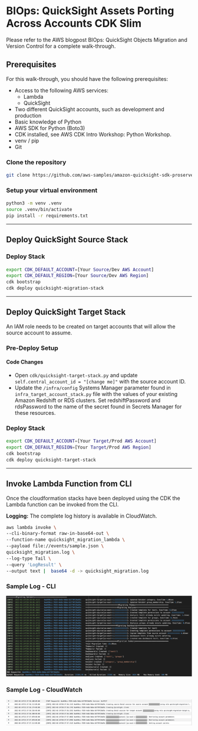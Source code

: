 # BIOps: QuickSight Assets Porting Across Accounts CDK Slim

Please refer to the AWS blogpost BIOps: QuickSight Objects Migration and Version Control for a complete walk-through.

## Prerequisites

For this walk-through, you should have the following prerequisites:

- Access to the following AWS services:
  - Lambda
  - QuickSight
- Two different QuickSight accounts, such as development and production
- Basic knowledge of Python
- AWS SDK for Python (Boto3)
- CDK installed, see AWS CDK Intro Workshop: Python Workshop.
- venv / pip
- Git

### Clone the repository

```bash
git clone https://github.com/aws-samples/amazon-quicksight-sdk-proserve/tree/master/Migration-scripts/cdk-slim/
```

### Setup your virtual environment

```bash
python3 -m venv .venv
source .venv/bin/activate
pip install -r requirements.txt
```

---

## Deploy QuickSight Source Stack

### Deploy Stack

```bash
export CDK_DEFAULT_ACCOUNT=[Your Source/Dev AWS Account]
export CDK_DEFAULT_REGION=[Your Source/Dev AWS Region]
cdk bootstrap
cdk deploy quicksight-migration-stack
```

---

## Deploy QuickSight Target Stack

An IAM role needs to be created on target accounts that will allow the source account to assume.

### Pre-Deploy Setup

#### Code Changes

- Open `cdk/quicksight-target-stack.py` and update `self.central_account_id = "[change me]"` with the source account ID.
- Update the `/infra/config` Systems Manager parameter found in `infra_target_account_stack.py` file with the values of your existing Amazon Redshift or RDS clusters. Set redshiftPassword and rdsPassword to the name of the secret found in Secrets Manager for these resources.

### Deploy Stack

```bash
export CDK_DEFAULT_ACCOUNT=[Your Target/Prod AWS Account]
export CDK_DEFAULT_REGION=[Your Target/Prod AWS Region]
cdk bootstrap
cdk deploy quicksight-target-stack
```

---

## Invoke Lambda Function from CLI

Once the cloudformation stacks have been deployed using the CDK the Lambda function can be invoked from the CLI.

**Logging:**
The complete log history is available in CloudWatch.

```bash
aws lambda invoke \
--cli-binary-format raw-in-base64-out \
--function-name quicksight_migration_lambda \
--payload file://events/sample.json \
quicksight_migration.log \
--log-type Tail \
--query 'LogResult' \
--output text |  base64 -d -> quicksight_migration.log
```

### Sample Log - CLI

![sampelog](images/cli_log.png)

### Sample Log - CloudWatch

![sampelog](images/cloudwatch_log.png)